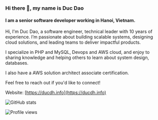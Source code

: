 ### Hi there 👋, my name is Duc Dao
#### I am a senior software developer working in Hanoi, Vietnam.

Hi, I'm Duc Dao, a software engineer, technical leader with 10 years of experience. I’m passionate about building scalable systems, designing cloud solutions, and leading teams to deliver impactful products.

I specialize in PHP and MySQL, Devops and AWS cloud, and enjoy to sharing knowledge and helping others to learn about system design, databases.

I also have a AWS solution architect associate certification.

Feel free to reach out if you'd like to connect!

Website: [https://ducdh.info](https://ducdh.info)

![GitHub stats](https://github-readme-stats.vercel.app/api?username=dhduc&show_icons=true)  

![Profile views](https://gpvc.arturio.dev/dhduc)  
